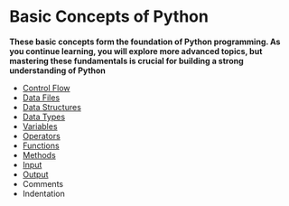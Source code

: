 # Basic Concepts of Python
**These basic concepts form the foundation of Python programming. As you continue learning, you will explore more advanced topics, but mastering these fundamentals is crucial for building a strong understanding of Python**


- [Control Flow](./ControlFlow/README.md)
- [Data Files](./DataFiles/README.md)
- [Data Structures](./DataStructures/README.md)
- [Data Types](./DataTypes/README.md)
- [Variables](./BasicInfo/Variables.md)
- [Operators](./Operators/README.md)
- [Functions](./Functions/README.md)
- [Methods](./Methods/README.md)
- [Input](./BasicInfo/Input.md)
- [Output](./BasicInfo/Output.md)
- Comments
- Indentation

